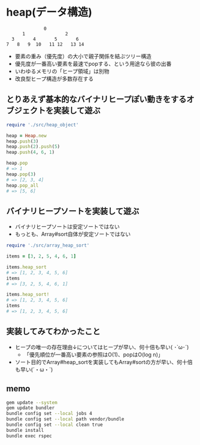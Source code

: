 # heap(データ構造)

```text
              0
      1               2
  3       4       5       6
7   8   9  10   11 12   13 14
```

- 要素の重み（優先度）の大小で親子関係を結ぶツリー構造
- 優先度が一番高い要素を最速でpopする、という用途なら彼の出番
- いわゆるメモリの「ヒープ領域」は別物
- 改良型ヒープ構造が多数存在する

## とりあえず基本的なバイナリヒープぽい動きをするオブジェクトを実装して遊ぶ

```ruby
require './src/heap_object'

heap = Heap.new
heap.push(3)
heap.push(2).push(5)
heap.push(4, 6, 1)

heap.pop
# => 1
heap.pop(3)
# => [2, 3, 4]
heap.pop_all
# => [5, 6]
```

## バイナリヒープソートを実装して遊ぶ

- バイナリヒープソートは安定ソートではない
- もっとも、Array#sort自体が安定ソートではない

```ruby
require './src/array_heap_sort'

items = [3, 2, 5, 4, 6, 1]

items.heap_sort
# => [1, 2, 3, 4, 5, 6]
items
# => [3, 2, 5, 4, 6, 1]

items.heap_sort!
# => [1, 2, 3, 4, 5, 6]
items
# => [1, 2, 3, 4, 5, 6]
```

## 実装してみてわかったこと

- ヒープの唯一の存在理由↓についてはヒープが早い、何十倍も早い( ･`ω･´)
  - 「優先順位が一番高い要素の参照はO(1)、popはO(log n)」
- ソート目的でArray#heap_sortを実装してもArray#sortの方が早い、何十倍も早い(´・ω・`)

## memo

```sh
gem update --system
gem update bundler
bundle config set --local jobs 4
bundle config set --local path vendor/bundle
bundle config set --local clean true
bundle install
bundle exec rspec
```
